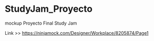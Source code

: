 # StudyJam_Proyecto

mockup Proyecto Final Study Jam

Link >> https://ninjamock.com/Designer/Workplace/8205874/Page1

